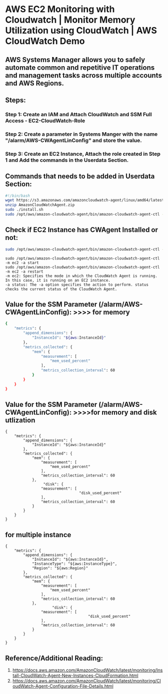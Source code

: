 # AWS EC2 Monitoring with Cloudwatch | Monitor Memory Utilization using CloudWatch | AWS CloudWatch Demo
## AWS Systems Manager allows you to safely automate common and repetitive IT operations and management tasks across multiple accounts and AWS Regions.
## Steps:

### Step 1: Create an IAM and Attach CloudWatch and SSM Full Access - EC2-CloudWatch-Role
### Step 2: Create a parameter in Systems Manger with the name "/alarm/AWS-CWAgentLinConfig" and store the value.
### Step 3: Create an EC2 Instance, Attach the role created in Step 1 and Add the commands in the Userdata Section.


## Commands that needs to be added in Userdata Section:
```bash
#!/bin/bash
wget https://s3.amazonaws.com/amazoncloudwatch-agent/linux/amd64/latest/AmazonCloudWatchAgent.zip
unzip AmazonCloudWatchAgent.zip
sudo ./install.sh
sudo /opt/aws/amazon-cloudwatch-agent/bin/amazon-cloudwatch-agent-ctl -a fetch-config -m ec2 -c ssm:/alarm/AWS-CWAgentLinConfig -s
```
## Check if EC2 Instance has CWAgent Installed or not:
```bash
sudo /opt/aws/amazon-cloudwatch-agent/bin/amazon-cloudwatch-agent-ctl -m ec2 -a status
```
```
sudo /opt/aws/amazon-cloudwatch-agent/bin/amazon-cloudwatch-agent-ctl -m ec2 -a start
sudo /opt/aws/amazon-cloudwatch-agent/bin/amazon-cloudwatch-agent-ctl -m ec2 -a restart
-m ec2: Specifies the mode in which the CloudWatch Agent is running. In this case, it is running on an EC2 instance.
-a status: The -a option specifies the action to perform. status checks the current status of the CloudWatch Agent.
```
## Value for the SSM Parameter (/alarm/AWS-CWAgentLinConfig):  >>>> for memory
```bash
{
	"metrics": {
		"append_dimensions": {
			"InstanceId": "${aws:InstanceId}"
		},
		"metrics_collected": {
			"mem": {
				"measurement": [
					"mem_used_percent"
				],
				"metrics_collection_interval": 60
			}
		}
	}
}
```
## Value for the SSM Parameter (/alarm/AWS-CWAgentLinConfig): >>>>for memory and disk utlization
```
{
	"metrics": {
		"append_dimensions": {
			"InstanceId": "${aws:InstanceId}"
		},
		"metrics_collected": {
			"mem": {
				"measurement": [
					"mem_used_percent"
				],
				"metrics_collection_interval": 60
			},
           		 "disk": {
				"measurement": [
                    			 "disk_used_percent"
				],
				"metrics_collection_interval": 60
			}
		}
	}
}
```
## for multiple instance 
```
{
	"metrics": {
		"append_dimensions": {
			"InstanceId": "${aws:InstanceId}",
			"InstanceType": "${aws:InstanceType}",
			"Region": "${aws:Region}"
		},
		"metrics_collected": {
			"mem": {
				"measurement": [
					"mem_used_percent"
				],
				"metrics_collection_interval": 60
			},
               		 "disk": {
				"measurement": [
                                     "disk_used_percent"
				],
				"metrics_collection_interval": 60
			}
		}
	}
}

```




## Reference/Additional Reading:
1. https://docs.aws.amazon.com/AmazonCloudWatch/latest/monitoring/Install-CloudWatch-Agent-New-Instances-CloudFormation.html
2. https://docs.aws.amazon.com/AmazonCloudWatch/latest/monitoring/CloudWatch-Agent-Configuration-File-Details.html
